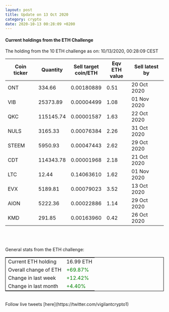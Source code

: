 ```yaml
---
layout: post
title: Update on 13 Oct 2020
category: crypto
date: 2020-10-13 00:28:09 +0200
---
```

<!-- Global site tag (gtag.js) - Google Analytics -->
<script async src="https://www.googletagmanager.com/gtag/js?id=UA-103831149-5"></script>
<script>
  window.dataLayer = window.dataLayer || [];
  function gtag(){dataLayer.push(arguments);}
  gtag('js', new Date());

  gtag('config', 'UA-103831149-5');
</script>


#### Current holdings from the ETH Challenge

The holding from the 10 ETH challenge as on: 10/13/2020, 00:28:09 CEST

|Coin ticker|Quantity|Sell target<br>coin/ETH|Eqv ETH<br>value|Sell latest by|
|-----------|--------|-----------|-----------|--------------|
ONT|334.66|  0.00180889|0.51|20 Oct 2020|
VIB|25373.89|  0.00004499|1.08|01 Nov 2020|
QKC|115145.74|  0.00001587|1.63|22 Oct 2020|
NULS|3165.33|  0.00076384|2.26|31 Oct 2020|
STEEM|5950.93|  0.00047443|2.62|29 Oct 2020|
CDT|114343.78|  0.00001968|2.18|21 Oct 2020|
LTC|12.44|  0.14063610|1.62|01 Nov 2020|
EVX|5189.81|  0.00079023|3.52|13 Oct 2020|
AION|5222.36|  0.00022886|1.14|29 Oct 2020|
KMD|291.85|  0.00163960|0.42|26 Oct 2020|

<br>
<br>
<br>
General stats from the ETH challenge:

<table style="border:1px solid black;margin-left:auto;margin-right:auto;">
	<tbody>
	<tr>
		<td>Current ETH holding</td>
		<td>     16.99 ETH</td>
	</tr>
	<tr>
		<td>Overall change of ETH</td>
		<td><font color="green">+69.87%</font></td>
	</tr>
	<tr>
		<td>Change in last week</td>
		<td><font color="green">+12.42%</font></td>
	</tr>
	<tr>
		<td>Change in last month</td>
		<td><font color="green">+4.40%</font></td>
	</tr>
	</tbody>
</table>

<br>
Follow live tweets [here](https://twitter.com/vigilantcrypto1)
<br>
<br>